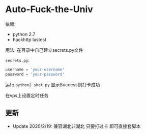 # Auto-Fuck-the-Univ

依赖:
- python 2.7
- hackhttp lastest

用法:
在目录中自己建立secrets.py文件

`secrets.py`:
``` python
username = 'your-username'
password = 'your-password'
```
运行 `python2 shot.py`
显示Success则打卡成功

在vps上设置定时任务

## 更新
- Update 2020/2/19: 兼容湖北非湖北 只要打过卡 即可直接套脚本
